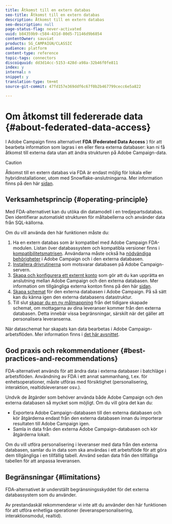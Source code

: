 ```yaml
---
title: Åtkomst till en extern databas
seo-title: Åtkomst till en extern databas
description: Åtkomst till en extern databas
seo-description: null
page-status-flag: never-activated
uuid: b84359b9-c584-431d-80d5-71146d9b6854
contentOwner: sauviat
products: SG_CAMPAIGN/CLASSIC
audience: platform
content-type: reference
topic-tags: connectors
discoiquuid: dd3d14cc-5153-428d-a98a-32b46f0fe811
index: y
internal: n
snippet: y
translation-type: tm+mt
source-git-commit: 47fd157e369ddf6c67f0b2b467799cecc6e5a822

---
```



# Om åtkomst till federerade data {#about-federated-data-access}

I Adobe Campaign finns alternativet **FDA (Federated Data Access** ) för att bearbeta information som lagras i en eller flera externa databaser: kan ni få åtkomst till externa data utan att ändra strukturen på Adobe Campaign-data.

>[!CAUTION]
>
>Åtkomst till en extern databas via FDA är endast möjlig för lokala eller hybridinstallationer, utom med Snowflake-anslutningarna. Mer information finns på den här [sidan](https://helpx.adobe.com/campaign/kb/acc-on-prem-vs-hosted.html).

## Verksamhetsprincip {#operating-principle}

Med FDA-alternativet kan du utöka din datamodell i en tredjepartsdatabas. Den identifierar automatiskt strukturen för måltabellerna och använder data från SQL-källorna.


Om du vill använda den här funktionen måste du:

1. Ha en extern databas som är kompatibel med Adobe Campaign FDA-modulen. Listan över databassystem och kompatibla versioner finns i [kompatibilitetsmatrisen](https://helpx.adobe.com/campaign/kb/compatibility-matrix.html). Användarna måste också ha [nödvändiga behörigheter](../../platform/using/remote-database-access-rights.md) i Adobe Campaign och i den externa databasen.
1. [Installera drivrutinerna](../../platform/using/specific-configuration-database.md) som motsvarar databasen på Adobe Campaign-servern.
1. [Skapa och konfigurera ett externt konto](../../platform/using/connecting-to-database.md) som gör att du kan upprätta en anslutning mellan Adobe Campaign och den externa databasen. Mer information om tillgängliga externa konton finns på den här [sidan](../../platform/using/external-accounts.md).
1. [Skapa schemat](../../platform/using/creating-data-schema.md) för den externa databasen i Adobe Campaign. På så sätt kan du känna igen den externa databasens datastruktur.
1. Till slut [skapar du en ny målmappning](../../platform/using/defining-data-mapping.md) från det tidigare skapade schemat, om mottagarna av dina leveranser kommer från den externa databasen. Detta innebär vissa begränsningar, särskilt när det gäller att personalisera leveranserna.

När dataschemat har skapats kan data bearbetas i Adobe Campaign-arbetsflöden. Mer information finns i [det här avsnittet](../../workflow/using/executing-a-workflow.md#architecture).

## God praxis och rekommendationer {#best-practices-and-recommendations}

FDA-alternativet används för att ändra data i externa databaser i batchläge i arbetsflöden. Användning av FDA i ett annat sammanhang, t.ex. för enhetsoperationer, måste utföras med försiktighet (personalisering, interaktion, realtidsleveranser osv.).

Undvik de åtgärder som behöver använda både Adobe Campaign och den externa databasen så mycket som möjligt. Om du vill göra det kan du:

* Exportera Adobe Campaign-databasen till den externa databasen och kör åtgärderna endast från den externa databasen innan du importerar resultaten till Adobe Campaign igen.
* Samla in data från den externa Adobe Campaign-databasen och kör åtgärderna lokalt.

Om du vill utföra personalisering i leveranser med data från den externa databasen, samlar du in data som ska användas i ett arbetsflöde för att göra dem tillgängliga i en tillfällig tabell. Använd sedan data från den tillfälliga tabellen för att anpassa leveransen.

## Begränsningar {#limitations}

FDA-alternativet är underställt begränsningsskyddet för det externa databassystem som du använder.

Av prestandaskäl rekommenderar vi inte att du använder den här funktionen för att utföra enhetliga operationer (leveranspersonalisering, interaktionsmodul, realtid).
